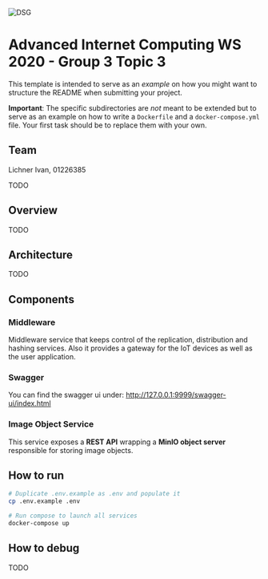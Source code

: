 
![DSG](./docs/dsg_logo.png)

# Advanced Internet Computing WS 2020 - Group 3 Topic 3

This template is intended to serve as an *example* on how you might want to structure the README when submitting your project.

**Important**: The specific subdirectories are *not* meant to be extended but to serve as an example on how to write a `Dockerfile` and a `docker-compose.yml` file. Your first task should be to replace them with your own.

## Team

Lichner Ivan, 01226385

TODO

## Overview

TODO

## Architecture

TODO

## Components

### Middleware

Middleware service that keeps control of the replication, distribution and hashing services. Also it provides a gateway for the IoT devices as well as the user application.

### Swagger
You can find the swagger ui under: http://127.0.0.1:9999/swagger-ui/index.html


### Image Object Service

This service exposes a **REST API** wrapping a **MinIO object server** responsible for storing image objects.

## How to run

```bash
# Duplicate .env.example as .env and populate it
cp .env.example .env

# Run compose to launch all services
docker-compose up
```

## How to debug

TODO
